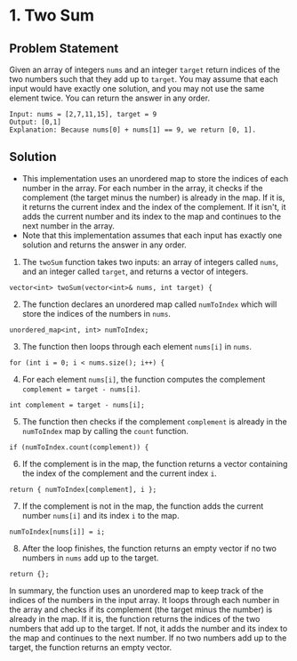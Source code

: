 # 1. Two Sum 
## Problem Statement
Given an array of integers `nums` and an integer `target` return indices of the two numbers such that they add up to `target`.
You may assume that each input would have exactly one solution, and you may not use the same element twice.
You can return the answer in any order.

```Example 1:
Input: nums = [2,7,11,15], target = 9
Output: [0,1]
Explanation: Because nums[0] + nums[1] == 9, we return [0, 1].
```

## Solution 
+ This implementation uses an unordered map to store the indices of each number in the array. For each number in the array, it checks if the complement (the target minus the number) is already in the map. If it is, it returns the current index and the index of the complement. If it isn't, it adds the current number and its index to the map and continues to the next number in the array.
+ Note that this implementation assumes that each input has exactly one solution and returns the answer in any order.

1. The `twoSum` function takes two inputs: an array of integers called `nums`, and an integer called `target`, and returns a vector of integers.

```
vector<int> twoSum(vector<int>& nums, int target) {
```

2. The function declares an unordered map called `numToIndex` which will store the indices of the numbers in `nums`.

```
unordered_map<int, int> numToIndex;
```

3. The function then loops through each element `nums[i]` in `nums`.

```
for (int i = 0; i < nums.size(); i++) {
```

4. For each element `nums[i]`, the function computes the complement `complement = target - nums[i]`.

```
int complement = target - nums[i];
```

5. The function then checks if the complement `complement` is already in the `numToIndex` map by calling the `count` function.

```
if (numToIndex.count(complement)) {
```

6. If the complement is in the map, the function returns a vector containing the index of the complement and the current index `i`.

```
return { numToIndex[complement], i };
```

7. If the complement is not in the map, the function adds the current number `nums[i]` and its index `i` to the map.

```
numToIndex[nums[i]] = i;
```

8. After the loop finishes, the function returns an empty vector if no two numbers in `nums` add up to the target.

```
return {};
```

In summary, the function uses an unordered map to keep track of the indices of the numbers in the input array. 
It loops through each number in the array and checks if its complement (the target minus the number) is already in the map. 
If it is, the function returns the indices of the two numbers that add up to the target. 
If not, it adds the number and its index to the map and continues to the next number. 
If no two numbers add up to the target, the function returns an empty vector.

